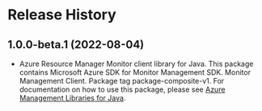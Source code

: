 # Release History

## 1.0.0-beta.1 (2022-08-04)

- Azure Resource Manager Monitor client library for Java. This package contains Microsoft Azure SDK for Monitor Management SDK. Monitor Management Client. Package tag package-composite-v1. For documentation on how to use this package, please see [Azure Management Libraries for Java](https://aka.ms/azsdk/java/mgmt).
